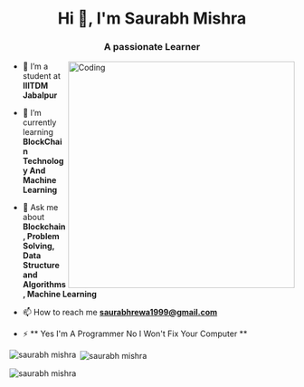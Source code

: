<h1 align="center">Hi 👋, I'm Saurabh Mishra </h1>
<h3 align="center">A passionate Learner </h3>
<img align="right" alt="Coding" width="400" src="https://camo.githubusercontent.com/8bf6f6d78abc81fcf9c49f10649423e73ea44bc248e83aaae8759d401c829a84/68747470733a2f2f70687973696373677572756b756c2e66696c65732e776f726470726573732e636f6d2f323031392f30322f6368617261637465722d312e676966">


- 🔭 I’m a student at **IIITDM Jabalpur**

- 🌱 I’m currently learning **BlockChain Technology And Machine Learning**

- 💬 Ask me about **Blockchain , Problem Solving, Data Structure and Algorithms , Machine Learning**

- 📫 How to reach me **saurabhrewa1999@gmail.com**

- ⚡ ** Yes I'm A Programmer No I Won't Fix Your Computer **

<!-- <h3 align="left">Connect with me:</h3>
<p align="left">
<a href="https://www.linkedin.com/in/saurabh-mishra-049424177/" target="blank"><img align="center" src="https://raw.githubusercontent.com/rahuldkjain/github-profile-readme-generator/master/src/images/icons/Social/linked-in-alt.svg" alt="rishav-chanda-b89a791b3" height="30" width="40" /></a>
</p> -->

<p><img align="left" src="https://github-readme-stats.vercel.app/api/top-langs?username=satyam19mishra&show_icons=true&locale=en&layout=compact&theme=tokyonight" alt="saurabh mishra" /></p>

<p>&nbsp;<img align="center" src="https://github-readme-stats.vercel.app/api?username=satyam19mishra&show_icons=true&locale=en&theme=tokyonight" alt="saurabh mishra" /></p>

<p><img align="center" src="https://github-readme-streak-stats.herokuapp.com/?user=satyam19mishra&&theme=tokyonight" alt="saurabh mishra" /></p>
